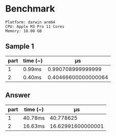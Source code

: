# Benchmark

```
Platform: darwin arm64
CPU: Apple M3 Pro 11 Cores
Memory: 18.00 GB
```

## Sample 1

| part | time (~) | μs                  |
| ---- | -------- | ------------------- |
| 1    | 0.99ms   | 0.990708999999999   |
| 2    | 0.40ms   | 0.40466600000000064 |

## Answer

| part | time (~) | μs                |
| ---- | -------- | ----------------- |
| 1    | 40.78ms  | 40.778625         |
| 2    | 16.63ms  | 16.62991600000001 |
